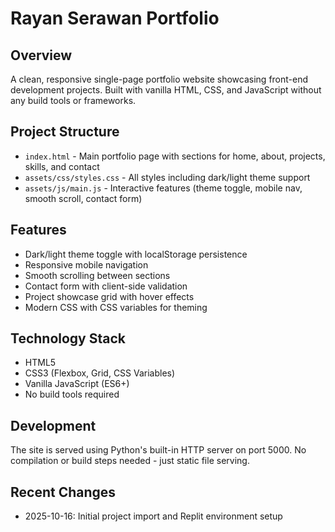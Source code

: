 # Rayan Serawan Portfolio

## Overview
A clean, responsive single-page portfolio website showcasing front-end development projects. Built with vanilla HTML, CSS, and JavaScript without any build tools or frameworks.

## Project Structure
- `index.html` - Main portfolio page with sections for home, about, projects, skills, and contact
- `assets/css/styles.css` - All styles including dark/light theme support
- `assets/js/main.js` - Interactive features (theme toggle, mobile nav, smooth scroll, contact form)

## Features
- Dark/light theme toggle with localStorage persistence
- Responsive mobile navigation
- Smooth scrolling between sections
- Contact form with client-side validation
- Project showcase grid with hover effects
- Modern CSS with CSS variables for theming

## Technology Stack
- HTML5
- CSS3 (Flexbox, Grid, CSS Variables)
- Vanilla JavaScript (ES6+)
- No build tools required

## Development
The site is served using Python's built-in HTTP server on port 5000. No compilation or build steps needed - just static file serving.

## Recent Changes
- 2025-10-16: Initial project import and Replit environment setup
